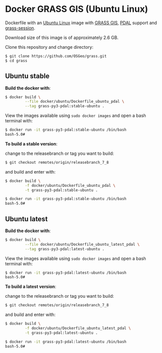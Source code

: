 # Docker GRASS GIS (Ubuntu Linux)

Dockerfile with an [Ubuntu Linux](https://ubuntu.com/) image with [GRASS GIS](https://grass.osgeo.org/), [PDAL](https://pdal.io) support and [grass-session](https://github.com/zarch/grass-session/).

Download size of this image is of approximately 2.6 GB.

Clone this repository and change directory:

```bash
$ git clone https://github.com/OSGeo/grass.git
$ cd grass
```

## Ubuntu stable

__Build the docker with__:

```bash
$ docker build \
         --file docker/ubuntu/Dockerfile_ubuntu_pdal \
         --tag grass-py3-pdal:stable-ubuntu .
```

View the images available using `sudo docker images` and open a bash terminal with:

```bash
$ docker run -it grass-py3-pdal:stable-ubuntu /bin/bash
bash-5.0#
```

__To build a stable version__:

change to the releasebranch or tag you want to build:
```bash
$ git checkout remotes/origin/releasebranch_7_8
```

and build and enter with:

```bash
$ docker build \
         -f docker/ubuntu/Dockerfile_ubuntu_pdal \
         -t grass-py3-pdal:stable-ubuntu .

$ docker run -it grass-py3-pdal:stable-ubuntu /bin/bash
bash-5.0#
```


## Ubuntu latest

__Build the docker with__:

```bash
$ docker build \
         --file docker/ubuntu/Dockerfile_ubuntu_latest_pdal \
         --tag grass-py3-pdal:latest-ubuntu .
```

View the images available using `sudo docker images` and open a bash terminal with:

```bash
$ docker run -it grass-py3-pdal:latest-ubuntu /bin/bash
bash-5.0#
```

__To build a latest version__:

change to the releasebranch or tag you want to build:
```bash
$ git checkout remotes/origin/releasebranch_7_8
```

and build and enter with:

```bash
$ docker build \
         -f docker/ubuntu/Dockerfile_ubuntu_latest_pdal \
         -t grass-py3-pdal:latest-ubuntu .

$ docker run -it grass-py3-pdal:latest-ubuntu /bin/bash
bash-5.0#
```
